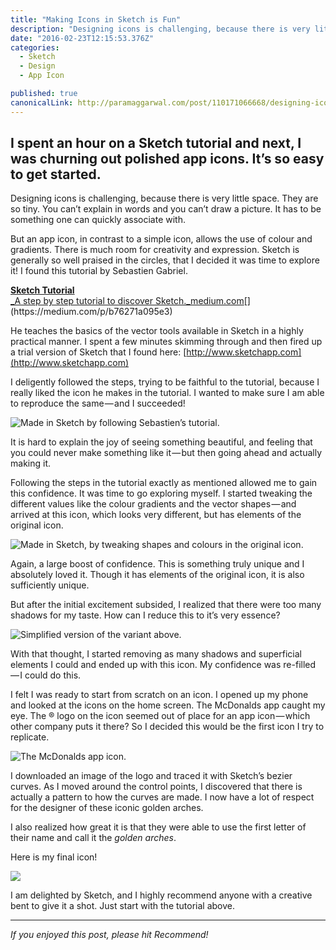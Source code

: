 ```yaml
---
title: "Making Icons in Sketch is Fun"
description: "Designing icons is challenging, because there is very little space. They are so tiny. You can’t explain in words and you can’t draw a picture. It has to be something one can quickly associate with…"
date: "2016-02-23T12:15:53.376Z"
categories: 
  - Sketch
  - Design
  - App Icon

published: true
canonicalLink: http://paramaggarwal.com/post/110171066668/designing-icons-is-fun-because-there-is-very
---
```


## I spent an hour on a Sketch tutorial and next, I was churning out polished app icons. It’s so easy to get started.

Designing icons is challenging, because there is very little space. They are so tiny. You can’t explain in words and you can’t draw a picture. It has to be something one can quickly associate with.

But an app icon, in contrast to a simple icon, allows the use of colour and gradients. There is much room for creativity and expression. Sketch is generally so well praised in the circles, that I decided it was time to explore it! I found this tutorial by Sebastien Gabriel.

[**Sketch Tutorial**  
_A step by step tutorial to discover Sketch._medium.com](https://medium.com/p/b76271a095e3 "https://medium.com/p/b76271a095e3")[](https://medium.com/p/b76271a095e3)

He teaches the basics of the vector tools available in Sketch in a highly practical manner. I spent a few minutes skimming through and then fired up a trial version of Sketch that I found here: [http://www.sketchapp.com](http://www.sketchapp.com)

I deligently followed the steps, trying to be faithful to the tutorial, because I really liked the icon he makes in the tutorial. I wanted to make sure I am able to reproduce the same — and I succeeded!

![Made in Sketch by following Sebastien’s tutorial.](/img/0*wITrZGxxO5CkzDlu.png)

It is hard to explain the joy of seeing something beautiful, and feeling that you could never make something like it — but then going ahead and actually making it.

Following the steps in the tutorial exactly as mentioned allowed me to gain this confidence. It was time to go exploring myself. I started tweaking the different values like the colour gradients and the vector shapes — and arrived at this icon, which looks very different, but has elements of the original icon.

![Made in Sketch, by tweaking shapes and colours in the original icon.](/img/0*DTnWdyDqZbFxNfln.png)

Again, a large boost of confidence. This is something truly unique and I absolutely loved it. Though it has elements of the original icon, it is also sufficiently unique.

But after the initial excitement subsided, I realized that there were too many shadows for my taste. How can I reduce this to it’s very essence?

![Simplified version of the variant above.](/img/0*OFGAu8aH4uqjTq6S.png)

With that thought, I started removing as many shadows and superficial elements I could and ended up with this icon. My confidence was re-filled — I could do this.

I felt I was ready to start from scratch on an icon. I opened up my phone and looked at the icons on the home screen. The McDonalds app caught my eye. The ® logo on the icon seemed out of place for an app icon — which other company puts it there? So I decided this would be the first icon I try to replicate.

![The McDonalds app icon.](/img/1*VZP75u02K8SP3wCwi9UF-g.png)

I downloaded an image of the logo and traced it with Sketch’s bezier curves. As I moved around the control points, I discovered that there is actually a pattern to how the curves are made. I now have a lot of respect for the designer of these iconic golden arches.

I also realized how great it is that they were able to use the first letter of their name and call it the _golden arches_.

Here is my final icon!

![](/img/0*GrhKiZIItrQDOmYq.png)

I am delighted by Sketch, and I highly recommend anyone with a creative bent to give it a shot. Just start with the tutorial above.

---

_If you enjoyed this post, please hit Recommend!_
